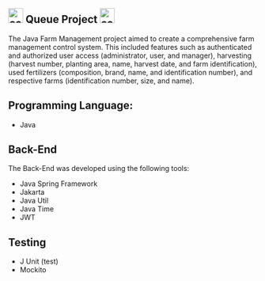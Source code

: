 ## <img src="https://img.freepik.com/vetores-premium/vaca-bebe-fofa-comendo-ilustracao-de-desenho-animado-de-pizza_772617-277.jpg?size=626&ext=jpg" alt="cow" width="30" height="30"> Queue Project <img src="https://img.freepik.com/vetores-premium/vaca-bebe-fofa-comendo-ilustracao-de-desenho-animado-de-pizza_772617-277.jpg?size=626&ext=jpg" alt="cow" width="30" height="30">



The Java Farm Management project aimed to create a comprehensive farm management control system. This included features such as authenticated and authorized user access (administrator, user, and manager), harvesting (harvest number, planting area, name, harvest date, and farm identification), used fertilizers (composition, brand, name, and identification number), and respective farms (identification number, size, and name).


## Programming Language:
- Java

## Back-End
The Back-End was developed using the following tools:
- Java Spring Framework
- Jakarta
- Java Util
- Java Time
- JWT

## Testing
- J Unit (test)
- Mockito



